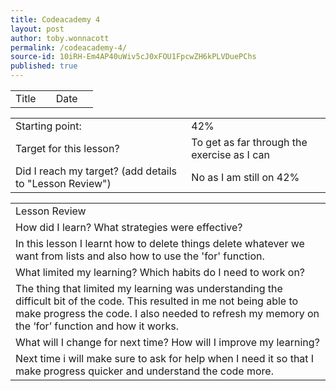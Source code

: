 ```yaml
---
title: Codeacademy 4
layout: post
author: toby.wonnacott
permalink: /codeacademy-4/
source-id: 10iRH-Em4AP40uWiv5cJ0xFOU1FpcwZH6kPLVDuePChs
published: true
---
```

<table>
  <tr>
    <td>Title</td>
    <td></td>
    <td>Date</td>
    <td></td>
  </tr>
</table>


<table>
  <tr>
    <td>Starting point:</td>
    <td>42%</td>
  </tr>
  <tr>
    <td>Target for this lesson?</td>
    <td>To get as far through the exercise as I can</td>
  </tr>
  <tr>
    <td>Did I reach my target? 
(add details to "Lesson Review")</td>
    <td>No as I am still on 42%</td>
  </tr>
</table>


<table>
  <tr>
    <td>Lesson Review</td>
  </tr>
  <tr>
    <td>How did I learn? What strategies were effective? </td>
  </tr>
  <tr>
    <td>In this lesson I learnt how to delete things delete whatever we want from lists and also how to use the 'for' function.</td>
  </tr>
  <tr>
    <td>What limited my learning? Which habits do I need to work on? </td>
  </tr>
  <tr>
    <td>The thing that limited my learning was understanding the difficult bit of the code. This resulted in me not being able to make progress the code. I also needed to refresh my memory on the ‘for’ function and how it works.</td>
  </tr>
  <tr>
    <td>What will I change for next time? How will I improve my learning?</td>
  </tr>
  <tr>
    <td>Next time i will make sure to ask for help when I need it so that I make progress quicker and understand the code more.</td>
  </tr>
</table>


